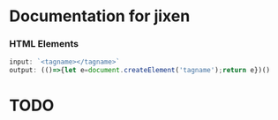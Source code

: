 # Documentation for jixen

### HTML Elements

```js
input: `<tagname></tagname>`
output: (()=>{let e=document.createElement('tagname');return e})()
```

# TODO
